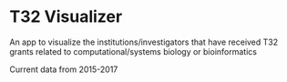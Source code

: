 # T32 Visualizer
An app to visualize the institutions/investigators that have received T32 grants related to computational/systems biology or bioinformatics

Current data from 2015-2017
